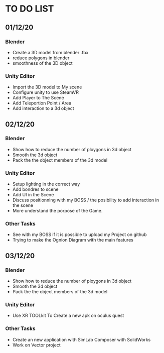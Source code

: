 # TO DO LIST

## 01/12/20

### Blender

- Create a 3D model from blender .fbx
- reduce polygons in blender 
- smoothness of the 3D object

### Unity Editor

 - Import the 3D model to My scene
 - Configure unity to use SteamVR
 - Add Player to The Scene
 - Add Teleportion Point / Area
 - Add interaction to a 3d object

## 02/12/20

### Blender

 - Show how to reduce the number of ploygons in 3d object
 - Smooth the 3d object
 - Pack the the object members of the 3d model

### Unity Editor

 - Setup lighting in the correct way
 - Add bondres to scene 
 - Add UI in the Scene 
 - Discuss positionning with my BOSS / the posibility to add interaction in the scene 
 - More understand the porpose of the Game.

###  Other Tasks
 - See with my BOSS if it is possible to upload my Project on github
 - Trying to make the Ognion Diagram with the main features

 ## 03/12/20

### Blender

 - Show how to reduce the number of ploygons in 3d object
 - Smooth the 3d object
 - Pack the the object members of the 3d model

### Unity Editor

 - Use XR TOOLkit To Create a new apk on oculus quest

###  Other Tasks
 - Create an new application with SimLab Composer with SolidWorks
 - Work on Vector project

